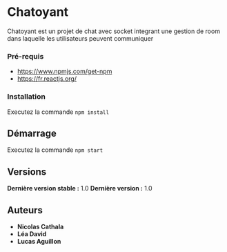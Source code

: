 # Chatoyant

Chatoyant est un projet de chat avec socket integrant une gestion de room
dans laquelle les utilisateurs peuvent communiquer

### Pré-requis

- https://www.npmjs.com/get-npm
- https://fr.reactjs.org/

### Installation

Executez la commande `npm install`

## Démarrage

Executez la commande `npm start`

## Versions

**Dernière version stable :** 1.0
**Dernière version :** 1.0

## Auteurs

- **Nicolas Cathala**
- **Léa David**
- **Lucas Aguillon**
